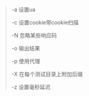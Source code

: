 > -a 设置ua
>
> -c 设置cookie带cookie扫描
>
> -N 忽略某些响应码
>
> -o 输出结果
>
> -p 使用代理
>
> -X 在每个测试目录上附加后缀
>
> -z 设置毫秒延迟

